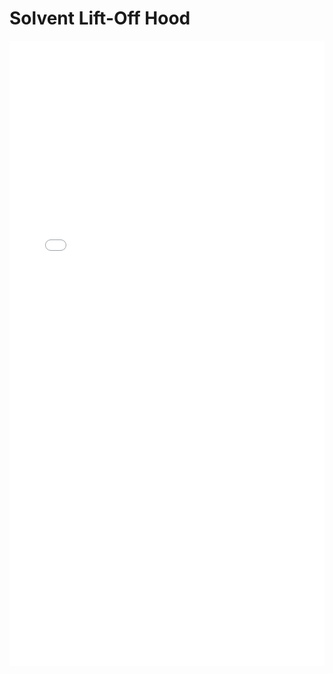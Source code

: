 # Solvent Lift-Off Hood

<iframe 
src="/nanodocs/assets/pdfjs/web/viewer.html?file=/nanodocs/assets/pdfs/chem/Solvent_Lift-Off_Hood.pdf"
width="100%" 
height="1000px" 
style="border: none;">
</iframe>